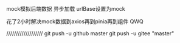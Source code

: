 mock模拟后端数据  异步加载
urlBase设置为mock

花了2小时解决mock数据到axios再到pinia再到组件 QWQ




///////////////////
git push -u github master
git push -u gitee "master"

<template v-if="item.now < item.max && userStore.studentInfo.state == false">
<el-button type="success" @click="choose">Success</el-button>
</template>
<template v-else>
    <el-button type="success" disabled>Success</el-button>
</template>